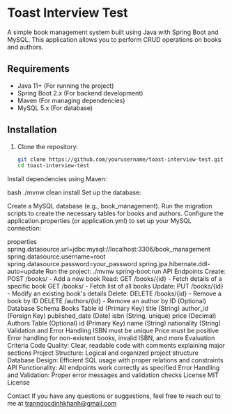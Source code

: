 # Toast Interview Test

A simple book management system built using Java with Spring Boot and MySQL. This application allows you to perform CRUD operations on books and authors.

## Requirements

- Java 11+ (For running the project)
- Spring Boot 2.x (For backend development)
- Maven (For managing dependencies)
- MySQL 5.x (For database)
## Installation

1. Clone the repository:
   ```bash
   git clone https://github.com/yourusername/toast-interview-test.git
   cd toast-interview-test
Install dependencies using Maven:

bash
./mvnw clean install
Set up the database:

Create a MySQL database (e.g., book_management).
Run the migration scripts to create the necessary tables for books and authors.
Configure the application.properties (or application.yml) to set up your MySQL connection:

properties
spring.datasource.url=jdbc:mysql://localhost:3306/book_management
spring.datasource.username=root
spring.datasource.password=your_password
spring.jpa.hibernate.ddl-auto=update
Run the project: ./mvnw spring-boot:run
API Endpoints
Create: POST /books/ - Add a new book
Read: GET /books/{id} - Fetch details of a specific book
GET /books/ - Fetch list of all books
Update: PUT /books/{id} - Modify an existing book's details
Delete:
DELETE /books/{id} - Remove a book by ID
DELETE /authors/{id} - Remove an author by ID (Optional)
Database Schema
Books Table
id (Primary Key)
title (String)
author_id (Foreign Key)
published_date (Date)
isbn (String, unique)
price (Decimal)
Authors Table (Optional)
id (Primary Key)
name (String)
nationality (String)
Validation and Error Handling
ISBN must be unique
Price must be positive
Error handling for non-existent books, invalid ISBN, and more
Evaluation Criteria
Code Quality: Clear, readable code with comments explaining major sections
Project Structure: Logical and organized project structure
Database Design: Efficient SQL usage with proper relations and constraints
API Functionality: All endpoints work correctly as specified
Error Handling and Validation: Proper error messages and validation checks
License
MIT License

Contact
If you have any questions or suggestions, feel free to reach out to me at tranngocdinhkhanh@gmail.com
